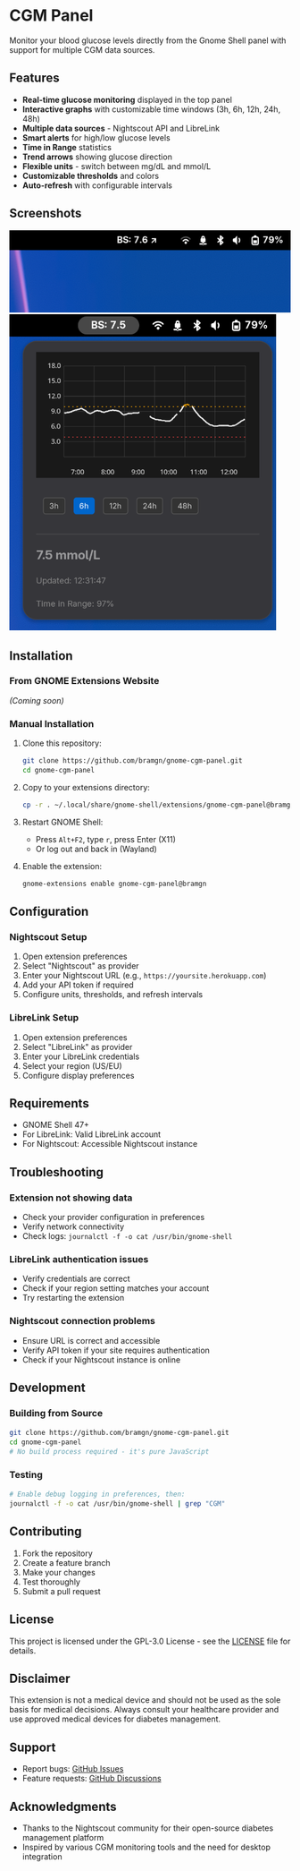 # CGM Panel

Monitor your blood glucose levels directly from the Gnome Shell panel with support for multiple CGM data sources.

## Features

- **Real-time glucose monitoring** displayed in the top panel
- **Interactive graphs** with customizable time windows (3h, 6h, 12h, 24h, 48h)
- **Multiple data sources** - Nightscout API and LibreLink
- **Smart alerts** for high/low glucose levels
- **Time in Range** statistics
- **Trend arrows** showing glucose direction
- **Flexible units** - switch between mg/dL and mmol/L
- **Customizable thresholds** and colors
- **Auto-refresh** with configurable intervals

## Screenshots

![Panel Display](screenshots/panel.png)
![Graph Popup](screenshots/popup.png)

## Installation

### From GNOME Extensions Website
*(Coming soon)*

### Manual Installation
1. Clone this repository:
   ```bash
   git clone https://github.com/bramgn/gnome-cgm-panel.git
   cd gnome-cgm-panel
   ```

2. Copy to your extensions directory:
   ```bash
   cp -r . ~/.local/share/gnome-shell/extensions/gnome-cgm-panel@bramgn/
   ```

3. Restart GNOME Shell:
   - Press `Alt+F2`, type `r`, press Enter (X11)
   - Or log out and back in (Wayland)

4. Enable the extension:
   ```bash
   gnome-extensions enable gnome-cgm-panel@bramgn
   ```

## Configuration

### Nightscout Setup
1. Open extension preferences
2. Select "Nightscout" as provider
3. Enter your Nightscout URL (e.g., `https://yoursite.herokuapp.com`)
4. Add your API token if required
5. Configure units, thresholds, and refresh intervals

### LibreLink Setup
1. Open extension preferences
2. Select "LibreLink" as provider
3. Enter your LibreLink credentials
4. Select your region (US/EU)
5. Configure display preferences

## Requirements

- GNOME Shell 47+
- For LibreLink: Valid LibreLink account
- For Nightscout: Accessible Nightscout instance

## Troubleshooting

### Extension not showing data
- Check your provider configuration in preferences
- Verify network connectivity
- Check logs: `journalctl -f -o cat /usr/bin/gnome-shell`

### LibreLink authentication issues
- Verify credentials are correct
- Check if your region setting matches your account
- Try restarting the extension

### Nightscout connection problems
- Ensure URL is correct and accessible
- Verify API token if your site requires authentication
- Check if your Nightscout instance is online

## Development

### Building from Source
```bash
git clone https://github.com/bramgn/gnome-cgm-panel.git
cd gnome-cgm-panel
# No build process required - it's pure JavaScript
```

### Testing
```bash
# Enable debug logging in preferences, then:
journalctl -f -o cat /usr/bin/gnome-shell | grep "CGM"
```

## Contributing

1. Fork the repository
2. Create a feature branch
3. Make your changes
4. Test thoroughly
5. Submit a pull request

## License

This project is licensed under the GPL-3.0 License - see the [LICENSE](LICENSE) file for details.

## Disclaimer

This extension is not a medical device and should not be used as the sole basis for medical decisions. Always consult your healthcare provider and use approved medical devices for diabetes management.

## Support

- Report bugs: [GitHub Issues](https://github.com/bramgn/gnome-cgm-panel/issues)
- Feature requests: [GitHub Discussions](https://github.com/bramgn/gnome-cgm-panel/discussions)

## Acknowledgments

- Thanks to the Nightscout community for their open-source diabetes management platform
- Inspired by various CGM monitoring tools and the need for desktop integration
